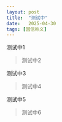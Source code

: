 ```yaml
---
layout: post
title:  "测试中"
date:   2025-04-30
tags: [因信称义]
---
```


测试中1

>测试中2

测试中3

>测试中4

测试中5

>测试中6
